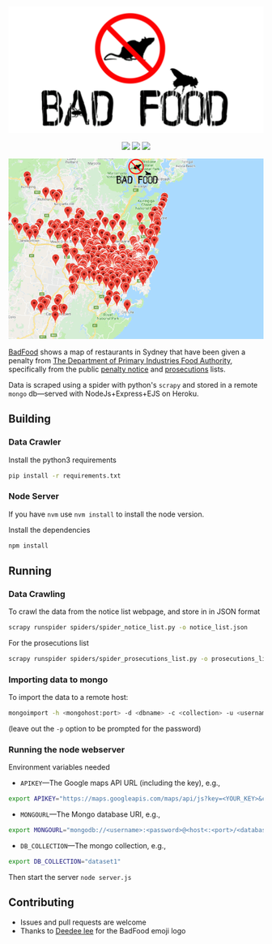 [![BadFood](public/images/badfood.png)](http://badfood.io)

<p align="center">
  <a href="https://github.com/TheDen/badfood/issues" alt="contributions welcome">
    <img src="https://img.shields.io/badge/contributions-welcome-brightgreen.svg?style=flat-square"/></a>
  <a href="https://github.com/TheDen/badfood/blob/master/LICENSE" alt="license">
    <img src="https://img.shields.io/github/license/TheDen/badfood.svg?style=flat-square"/></a>
  <a href="https://github.com/Flet/semistandard" alt="code style">
    <img src="https://img.shields.io/badge/code%20style-semistandard-brightgreen.svg?style=flat-square"/></a>
</p>

![badfood.io example](badfood.gif)

[BadFood](http://BadFood.io) shows a map of restaurants in Sydney that have been given a penalty from [The Department of Primary Industries Food Authority](http://www.foodauthority.nsw.gov.au/), specifically from the public [penalty notice](http://www.foodauthority.nsw.gov.au/penalty-notices/default.aspx?template=results) and [prosecutions](http://www.foodauthority.nsw.gov.au/offences/prosecutions) lists.

Data is scraped using a spider with python's `scrapy` and stored in a remote `mongo` db—served with NodeJs+Express+EJS on Heroku.

## Building

### Data Crawler
Install the python3 requirements

```bash
pip install -r requirements.txt
```

### Node Server

If you have `nvm` use `nvm install` to install the node version.

Install the dependencies

```bash
npm install
```

## Running

### Data Crawling

To crawl the data from the notice list webpage, and store in in JSON format

```bash
scrapy runspider spiders/spider_notice_list.py -o notice_list.json
```

For the prosecutions list

```bash
scrapy runspider spiders/spider_prosecutions_list.py -o prosecutions_list.json
```

### Importing data to mongo

To import the data to a remote host:

```bash
mongoimport -h <mongohost:port> -d <dbname> -c <collection> -u <username> -p <password> --file <file.json> --jsonArray
```

(leave out the `-p` option to be prompted for the password)

### Running the node webserver

Environment variables needed

* `APIKEY`—The Google maps API URL (including the key), e.g.,

```bash
export APIKEY="https://maps.googleapis.com/maps/api/js?key=<YOUR_KEY>&callback=initMap"
```
* `MONGOURL`—The Mongo database URI, e.g.,

```bash
export MONGOURL="mongodb://<username>:<password>@<host<:<port>/<database>"
```

* `DB_COLLECTION`—The mongo collection, e.g.,

```bash
export DB_COLLECTION="dataset1"
```

Then start the server `node server.js`


## Contributing

* Issues and pull requests are welcome
* Thanks to [Deedee lee](http://github.com/deedeedeeps) for the BadFood emoji logo
